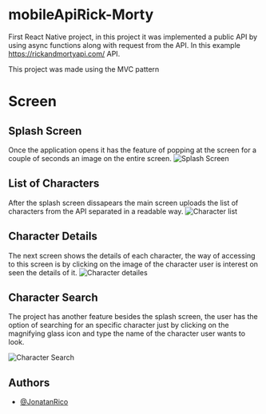 
# mobileApiRick-Morty


First React Native project, in this project it was
implemented a public API by using async functions along with request from the API. In this example https://rickandmortyapi.com/ API. 

This project was made using the MVC pattern

# Screen




## Splash Screen

Once the application opens it has the feature of popping at the screen for a couple of seconds
an image on the entire screen.
![Splash Screen](https://user-images.githubusercontent.com/69483854/159099395-7b78a5dc-cc06-478b-84c3-1a8c7568b2fe.png)



## List of Characters

After the splash screen dissapears the main screen uploads the list of characters from the API
separated in a readable way.
![Character list](https://user-images.githubusercontent.com/69483854/159099375-1be457b2-d4ad-43c1-a6be-d7dcd46c3a07.png)

## Character Details

The next screen shows the details of each character, the way of accessing 
to this screen is by clicking on the image of the character user is interest 
on seen the details of it.
![Character detailes](https://user-images.githubusercontent.com/69483854/159099253-b1d38747-e1a1-4f8a-a0c9-996e175a9462.png)

## Character Search

The project has another feature besides the splash screen, the user has the 
option of searching for an specific character just by clicking on the magnifying glass icon
and type the name of the character user wants to look.

![Character Search](https://user-images.githubusercontent.com/69483854/159099341-a1e0f7dd-948b-4ebb-80b2-0ba9527163de.png)


## Authors

- [@JonatanRico](https://github.com/Jocarico)

